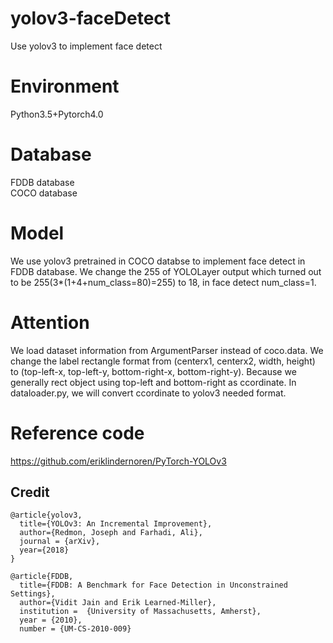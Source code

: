# yolov3-faceDetect
Use yolov3 to implement face detect  

# Environment
Python3.5+Pytorch4.0  

# Database
FDDB database  
COCO database

# Model
We use yolov3 pretrained in COCO databse to implement face detect in FDDB database. 
We change the 255 of YOLOLayer output which turned out to be 255(3*(1+4+num_class=80)=255) to 18, in face detect num_class=1.

# Attention
We load dataset information from ArgumentParser instead of coco.data. We change the label rectangle format from (centerx1, centerx2, width, height) to (top-left-x, top-left-y, bottom-right-x, bottom-right-y). Because we generally rect object using top-left and bottom-right as ccordinate. In dataloader.py, we will convert ccordinate to yolov3 needed format.

# Reference code
https://github.com/eriklindernoren/PyTorch-YOLOv3  

## Credit
```
@article{yolov3,
  title={YOLOv3: An Incremental Improvement},
  author={Redmon, Joseph and Farhadi, Ali},
  journal = {arXiv},
  year={2018}
}
```
```
@article{FDDB,
  title={FDDB: A Benchmark for Face Detection in Unconstrained Settings},
  author={Vidit Jain and Erik Learned-Miller},
  institution =  {University of Massachusetts, Amherst},
  year = {2010},
  number = {UM-CS-2010-009}
```
